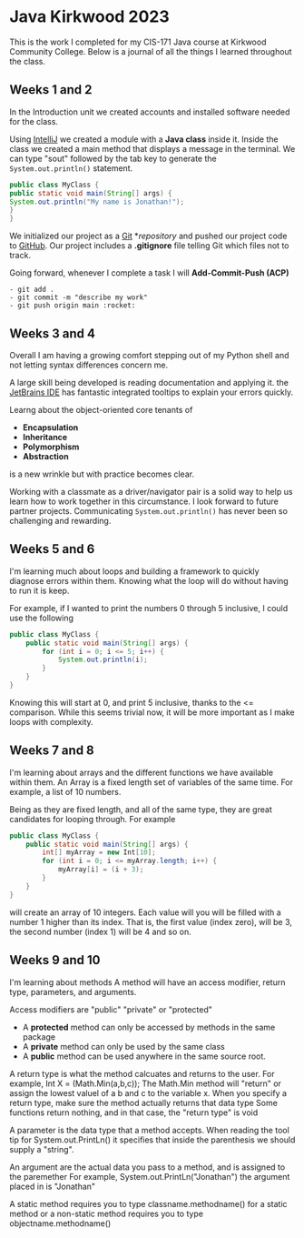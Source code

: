 # Java Kirkwood 2023

This is the work I completed for my CIS-171 Java course at Kirkwood Community
College. Below is a journal of all the things I learned throughout 
the class.

## Weeks 1 and 2

In the Introduction unit we created accounts and installed software 
needed for the class.

Using [IntelliJ](https://www.jetbrains.com/idea/download/) we created a module with a **Java class** inside it. 
Inside the class we created a main method that displays a message in
the terminal. We can type "sout" followed by the tab key to generate 
the `System.out.println()` statement.

```java
public class MyClass {
public static void main(String[] args) {
System.out.println("My name is Jonathan!");
}
}
```
We initialized our project as a [Git](https://git-scm.com/downloads) **repository* and pushed our
project code to [GitHub](https://www.github.com/signup/). Our project includes a **.gitignore** 
file telling Git which files not to track.

Going forward, whenever I complete a task I will **Add-Commit-Push (ACP)**

    - git add .
    - git commit -m "describe my work"
    - git push origin main :rocket:

## Weeks 3 and 4
Overall I am having a growing comfort stepping out of my Python 
shell and not letting syntax differences concern me.

A large skill being developed is reading documentation and applying it.
the [JetBrains IDE](https://www.jetbrains.com/idea/download/) 
has fantastic integrated tooltips to explain your errors quickly.

Learng about the object-oriented core tenants of
* **Encapsulation**
* **Inheritance**
* **Polymorphism**
* **Abstraction** 

is a new wrinkle  but with practice becomes clear.

Working with a classmate as a driver/navigator pair is a solid way to 
help us learn how to work together in this circumstance. I look forward
to future partner projects. Communicating `System.out.println()` has never 
been so challenging and rewarding.

## Weeks 5 and 6
I'm learning much about loops and building a framework to quickly
diagnose errors within them. Knowing what the loop will do
without having to run it is keep. 

For example, if I wanted to print the numbers 0 through 5 inclusive,
I could use the following

```java
public class MyClass {
    public static void main(String[] args) {
        for (int i = 0; i <= 5; i++) {
            System.out.println(i);
        }
    }
}

```
Knowing this will start at 0, and print 5 inclusive, thanks to the <= comparison.
While this seems trivial now, it will be more important as I make loops
with complexity.

## Weeks 7 and 8
I'm learning about arrays and the different functions we have available
within them. An Array is a fixed length set of variables of the same time. 
For example, a list of 10 numbers. 

Being as they are fixed length, and all of the same type, they are great candidates
for looping through. For example
```java
public class MyClass {
    public static void main(String[] args) {
        int[] myArray = new Int[10];
        for (int i = 0; i <= myArray.length; i++) {
            myArray[i] = (i + 3);
        }
    }
}

```
will create an array of 10 integers. 
Each value will you will be filled with a number 1 higher than its index.
That is, the first value (index zero), will be 3, the second number (index 1) 
will be 4 and so on.

## Weeks 9 and 10

I'm learning about methods 
A method will have an access modifier, return type, parameters, and arguments.

Access modifiers are "public" "private" or "protected"

* A **protected** method can only be accessed by methods in the same package
* A **private** method can only be used by the same class
* A **public** method can be used anywhere in the same source root.

A return type is what the method calcuates and returns to the user.
For example, Int X = (Math.Min(a,b,c));
The Math.Min method will "return" or assign the lowest valuel of a b and c to the 
variable x. 
When you specify a return type, make sure the method actually returns that data type
Some functions return nothing, and in that case, the "return type" is void

A parameter is the data type that a method accepts. 
When reading the tool tip for System.out.PrintLn() it specifies
that inside the parenthesis we should supply a "string".

An argument are the actual data you pass to a method, and is assigned to the paremether
For example, System.out.PrintLn("Jonathan") the argument placed in is "Jonathan"

A static method requires you to type classname.methodname() for a static method
or a non-static method requires you to type objectname.methodname()

